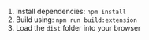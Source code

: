 1. Install dependencies: `npm install`
2. Build using: `npm run build:extension`
3. Load the `dist` folder into your browser
